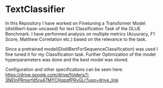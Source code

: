 # TextClassifier
In this Repository I have worked on Finetuning a Transformer Model (distilbert-base-uncased) for text Classification Task of the GLUE Benchmark. I have performed analysis on multiple metrics (Acuuracy, F1 Score, Matthew Correlation etc.) based on the relevance to the task. 

Since a pretrained model(DistilBertForSequenceClassification) was used I fine tuned it for my Classification task. Further Optimization of the model hyperparameters was done and the best model was stored.



Configuration and other specifications can be seen here:
https://drive.google.com/drive/folders/1-3NEInPRmsrfd5ru47MYCHqpqfPRvGLr?usp=drive_link
